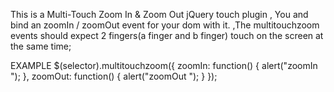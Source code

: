 This is a Multi-Touch Zoom In & Zoom Out jQuery touch plugin
, You and bind an zoomIn / zoomOut event for your dom with it.
,The multitouchzoom events should expect 2 fingers(a finger and b finger) touch on the screen at the same time;

EXAMPLE
$(selector).multitouchzoom({
zoomIn: function() { alert("zoomIn "); },
zoomOut: function() { alert("zoomOut "); }
});

